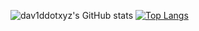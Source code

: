 ![dav1ddotxyz's GitHub stats](https://github-readme-stats.vercel.app/api?username=dav1ddotxyz&show_icons=true&theme=dark)
[![Top Langs](https://github-readme-stats.vercel.app/api/top-langs/?username=dav1ddotxyz&layout=compact)](https://github.com/anuraghazra/github-readme-stats)

